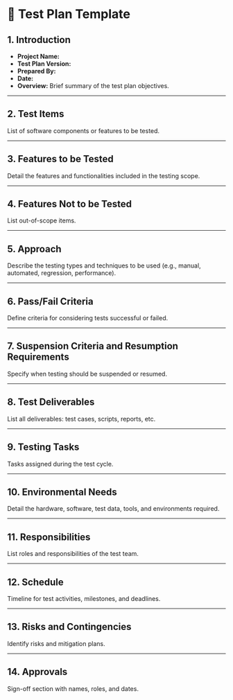 # 📝 Test Plan Template

## 1. Introduction  
- **Project Name:**  
- **Test Plan Version:**  
- **Prepared By:**  
- **Date:**  
- **Overview:** Brief summary of the test plan objectives.

---

## 2. Test Items  
List of software components or features to be tested.

---

## 3. Features to be Tested  
Detail the features and functionalities included in the testing scope.

---

## 4. Features Not to be Tested  
List out-of-scope items.

---

## 5. Approach  
Describe the testing types and techniques to be used (e.g., manual, automated, regression, performance).

---

## 6. Pass/Fail Criteria  
Define criteria for considering tests successful or failed.

---

## 7. Suspension Criteria and Resumption Requirements  
Specify when testing should be suspended or resumed.

---

## 8. Test Deliverables  
List all deliverables: test cases, scripts, reports, etc.

---

## 9. Testing Tasks  
Tasks assigned during the test cycle.

---

## 10. Environmental Needs  
Detail the hardware, software, test data, tools, and environments required.

---

## 11. Responsibilities  
List roles and responsibilities of the test team.

---

## 12. Schedule  
Timeline for test activities, milestones, and deadlines.

---

## 13. Risks and Contingencies  
Identify risks and mitigation plans.

---

## 14. Approvals  
Sign-off section with names, roles, and dates.

